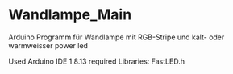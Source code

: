 # Wandlampe_Main
Arduino Programm für Wandlampe mit RGB-Stripe und kalt- oder warmweisser power led

Used Arduino IDE 1.8.13
required Libraries:
FastLED.h
